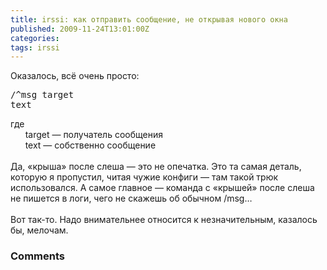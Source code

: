 ```yaml
---
title: irssi: как отправить сообщение, не открывая нового окна
published: 2009-11-24T13:01:00Z
categories: 
tags: irssi
---
```


Оказалось, всё очень просто:<br /><pre class="code">/^msg target text</pre>где<br />&nbsp;&nbsp;&nbsp;&nbsp;&nbsp;&nbsp;target — получатель сообщения<br />&nbsp;&nbsp;&nbsp;&nbsp;&nbsp;&nbsp;text — собственно сообщение<br /><br />Да, «крыша» после слеша — это не опечатка. Это та самая деталь, которую я пропустил, читая чужие конфиги — там такой трюк использовался. А самое главное — команда с «крышей» после слеша не пишется в логи, чего не скажешь об обычном /msg…<br /><br />Вот так-то. Надо внимательнее относится к незначительным, казалось бы, мелочам.

<h3 id='hakyll-convert-comments-title'>Comments</h3>


